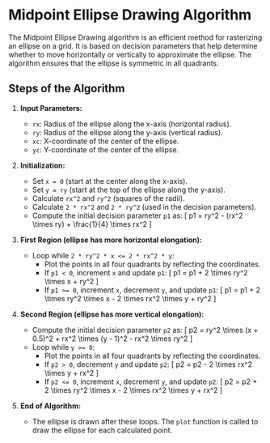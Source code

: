 # Midpoint Ellipse Drawing Algorithm

The Midpoint Ellipse Drawing algorithm is an efficient method for rasterizing an ellipse on a grid. It is based on decision parameters that help determine whether to move horizontally or vertically to approximate the ellipse. The algorithm ensures that the ellipse is symmetric in all quadrants.

## Steps of the Algorithm

1. **Input Parameters:**
   - `rx`: Radius of the ellipse along the x-axis (horizontal radius).
   - `ry`: Radius of the ellipse along the y-axis (vertical radius).
   - `xc`: X-coordinate of the center of the ellipse.
   - `yc`: Y-coordinate of the center of the ellipse.

2. **Initialization:**
   - Set `x = 0` (start at the center along the x-axis).
   - Set `y = ry` (start at the top of the ellipse along the y-axis).
   - Calculate `rx^2` and `ry^2` (squares of the radii).
   - Calculate `2 * rx^2` and `2 * ry^2` (used in the decision parameters).
   - Compute the initial decision parameter `p1` as:
     \[
     p1 = ry^2 - (rx^2 \times ry) + \frac{1}{4} \times rx^2
     \]
   
3. **First Region (ellipse has more horizontal elongation):**
   - Loop while `2 * ry^2 * x <= 2 * rx^2 * y`:
     - Plot the points in all four quadrants by reflecting the coordinates.
     - If `p1 < 0`, increment `x` and update `p1`:
       \[
       p1 = p1 + 2 \times ry^2 \times x + ry^2
       \]
     - If `p1 >= 0`, increment `x`, decrement `y`, and update `p1`:
       \[
       p1 = p1 + 2 \times ry^2 \times x - 2 \times rx^2 \times y + ry^2
       \]

4. **Second Region (ellipse has more vertical elongation):**
   - Compute the initial decision parameter `p2` as:
     \[
     p2 = ry^2 \times (x + 0.5)^2 + rx^2 \times (y - 1)^2 - rx^2 \times ry^2
     \]
   - Loop while `y >= 0`:
     - Plot the points in all four quadrants by reflecting the coordinates.
     - If `p2 > 0`, decrement `y` and update `p2`:
       \[
       p2 = p2 - 2 \times rx^2 \times y + rx^2
       \]
     - If `p2 <= 0`, increment `x`, decrement `y`, and update `p2`:
       \[
       p2 = p2 + 2 \times ry^2 \times x - 2 \times rx^2 \times y + rx^2
       \]

5. **End of Algorithm:**
   - The ellipse is drawn after these loops. The `plot` function is called to draw the ellipse for each calculated point.




